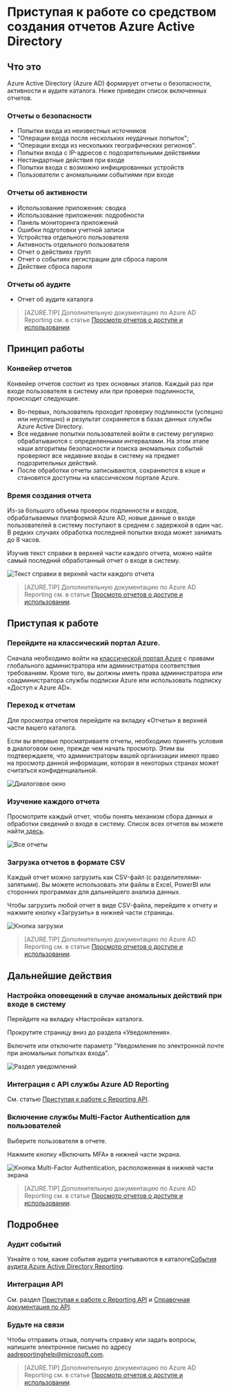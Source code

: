 <properties
   pageTitle="Отчетность Azure Active Directory: начало работы | Microsoft Azure"
   description="Перечислены различные отчеты, доступные в Azure Active Directory Reporting."
   services="active-directory"
   documentationCenter=""
   authors="dhanyahk"
   manager="stevenpo"
   editor=""/>

<tags
   ms.service="active-directory"
   ms.devlang="na"
   ms.topic="get-started-article"
   ms.tgt_pltfrm="na"
   ms.workload="identity"
   ms.date="03/07/2016"
   ms.author="dhanyahk"/>

# Приступая к работе со средством создания отчетов Azure Active Directory

## Что это

Azure Active Directory (Azure AD) формирует отчеты о безопасности, активности и аудите каталога. Ниже приведен список включенных отчетов.

### Отчеты о безопасности

- Попытки входа из неизвестных источников
- "Операции входа после нескольких неудачных попыток";
- "Операции входа из нескольких географических регионов".
- Попытки входа с IP-адресов с подозрительными действиями
- Нестандартные действия при входе
- Попытки входа с возможно инфицированных устройств
- Пользователи с аномальными событиями при входе

### Отчеты об активности

- Использование приложения: сводка
- Использование приложения: подробности
- Панель мониторинга приложений
- Ошибки подготовки учетной записи
- Устройства отдельного пользователя
- Активность отдельного пользователя
- Отчет о действиях групп
- Отчет о событиях регистрации для сброса пароля
- Действие сброса пароля

### Отчеты об аудите

- Отчет об аудите каталога

> [AZURE.TIP] Дополнительную документацию по Azure AD Reporting см. в статье [Просмотр отчетов о доступе и использовании](active-directory-view-access-usage-reports.md).



## Принцип работы


### Конвейер отчетов

Конвейер отчетов состоит из трех основных этапов. Каждый раз при входе пользователя в систему или при проверке подлинности, происходит следующее.

- Во-первых, пользователь проходит проверку подлинности (успешно или неуспешно) и результат сохраняется в базах данных службы Azure Active Directory.
- Все недавние попытки пользователей войти в систему регулярно обрабатываются с определенными интервалами. На этом этапе наши алгоритмы безопасности и поиска аномальных событий проверяют все недавние входы в систему на предмет подозрительных действий.
- После обработки отчеты записываются, сохраняются в кэше и становятся доступны на классическом портале Azure.

### Время создания отчета

Из-за большого объема проверок подлинности и входов, обрабатываемых платформой Azure AD, новые данные о входе пользователей в систему поступают в среднем с задержкой в один час. В редких случаях обработка последней попытки входа может занимать до 8 часов.

Изучив текст справки в верхней части каждого отчета, можно найти самый последний обработанный отчет о входе в систему.

![Текст справки в верхней части каждого отчета](./media/active-directory-reporting-getting-started/reportingWatermark.PNG)

> [AZURE.TIP] Дополнительную документацию по Azure AD Reporting см. в статье [Просмотр отчетов о доступе и использовании](active-directory-view-access-usage-reports.md).



## Приступая к работе


### Перейдите на классический портал Azure.

Сначала необходимо войти на [классической портал Azure](https://manage.windowsazure.com) с правами глобального администратора или администратора соответствия требованиям. Кроме того, вы должны иметь права администратора или соадминистратора службы подписки Azure или использовать подписку «Доступ к Azure AD».

### Переход к отчетам

Для просмотра отчетов перейдите на вкладку «Отчеты» в верхней части вашего каталога.

Если вы впервые просматриваете отчеты, необходимо принять условия в диалоговом окне, прежде чем начать просмотр. Этим вы подтверждаете, что администраторы вашей организации имеют право на просмотр данной информации, которая в некоторых странах может считаться конфиденциальной.

![Диалоговое окно](./media/active-directory-reporting-getting-started/dialogBox.png)

### Изучение каждого отчета

Просмотрите каждый отчет, чтобы понять механизм сбора данных и обработки сведений о входе в систему. Список всех отчетов вы можете найти[ здесь](active-directory-reporting-guide.md).

![Все отчеты](./media/active-directory-reporting-getting-started/reportsMain.png)

### Загрузка отчетов в формате CSV

Каждый отчет можно загрузить как CSV-файл (с разделителями-запятыми). Вы можете использовать эти файлы в Excel, PowerBI или сторонних программах для дальнейшего анализа данных.

Чтобы загрузить любой отчет в виде CSV-файла, перейдите к отчету и нажмите кнопку «Загрузить» в нижней части страницы.

![Кнопка загрузки](./media/active-directory-reporting-getting-started/downloadButton.png)

> [AZURE.TIP] Дополнительную документацию по Azure AD Reporting см. в статье [Просмотр отчетов о доступе и использовании](active-directory-view-access-usage-reports.md).





## Дальнейшие действия

### Настройка оповещений в случае аномальных действий при входе в систему

Перейдите на вкладку «Настройка» каталога.

Прокрутите страницу вниз до раздела «Уведомления».

Включите или отключите параметр "Уведомления по электронной почте при аномальных попытках входа".

![Раздел уведомлений](./media/active-directory-reporting-getting-started/notificationsSection.png)

### Интеграция с API службы Azure AD Reporting

См. статью [Приступая к работе с Reporting API](active-directory-reporting-api-getting-started.md).

### Включение службы Multi-Factor Authentication для пользователей

Выберите пользователя в отчете.

Нажмите кнопку «Включить MFA» в нижней части экрана.

![Кнопка Multi-Factor Authentication, расположенная в нижней части экрана](./media/active-directory-reporting-getting-started/mfaButton.png)

> [AZURE.TIP] Дополнительную документацию по Azure AD Reporting см. в статье [Просмотр отчетов о доступе и использовании](active-directory-view-access-usage-reports.md).




## Подробнее


### Аудит событий

Узнайте о том, какие события аудита учитываются в каталоге[События аудита Azure Active Directory Reporting](active-directory-reporting-audit-events.md).

### Интеграция API

См. раздел [Приступая к работе с Reporting API](active-directory-reporting-api-getting-started.md) и [Справочная документация по API](https://msdn.microsoft.com/library/azure/mt126081.aspx).

### Будьте на связи

Чтобы отправить отзыв, получить справку или задать вопросы, напишите электронное письмо по адресу [aadreportinghelp@microsoft.com](mailto:aadreportinghelp@microsoft.com).

> [AZURE.TIP] Дополнительную документацию по Azure AD Reporting см. в статье [Просмотр отчетов о доступе и использовании](active-directory-view-access-usage-reports.md).

<!----HONumber=AcomDC_0309_2016-->